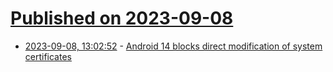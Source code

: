 # [Published on 2023-09-08](index.md)

* [2023-09-08, 13:02:52](https://lobste.rs/s/frapzu/android_14_blocks_direct_modification) - [Android 14 blocks direct modification of system certificates](https://httptoolkit.com/blog/android-14-breaks-system-certificate-installation/)

